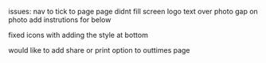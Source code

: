 issues:
nav to tick to page
page didnt fill screen
logo
text over photo
gap on photo add instrutions for below

fixed icons with adding the style at bottom

would like to add share or print option to outtimes page